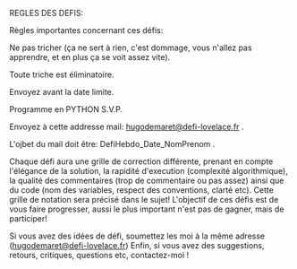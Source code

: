 REGLES DES DEFIS:

Règles importantes concernant ces défis:

Ne pas tricher (ça ne sert à rien, c'est dommage, vous n'allez pas apprendre, et en plus ça se voit assez vite).

Toute triche est éliminatoire.

Envoyez avant la date limite.

Programme en PYTHON S.V.P.

Envoyez à cette addresse mail: hugodemaret@defi-lovelace.fr .

L'ojbet du mail doit être: DefiHebdo_Date_NomPrenom .


Chaque défi aura une grille de correction différente, prenant en compte l'élégance de la solution, la rapidité d'execution (complexité algorithmique), la qualité des commentaires
(trop de commentaire ou pas assez) ainsi que du code (nom des variables, respect des conventions, clarté etc). Cette grille de notation sera précisé dans le sujet!
L'objectif de ces défis est de vous faire progresser, aussi le plus important n'est pas de gagner, mais de participer!

Si vous avez des idées de défi, soumettez les moi à la même adresse (hugodemaret@defi-lovelace.fr)
Enfin, si vous avez des suggestions, retours, critiques, questions etc, contactez-moi !
